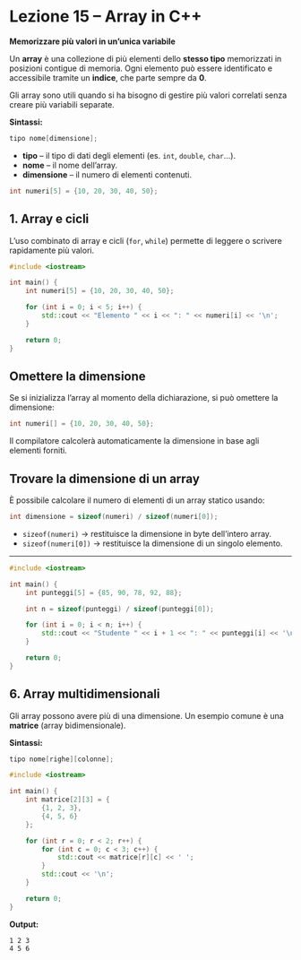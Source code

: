 # Lezione 15 – Array in C++

**Memorizzare più valori in un’unica variabile**

Un **array** è una collezione di più elementi dello **stesso tipo** memorizzati in posizioni contigue di memoria.
Ogni elemento può essere identificato e accessibile tramite un **indice**, che parte sempre da **0**.

Gli array sono utili quando si ha bisogno di gestire più valori correlati senza creare più variabili separate.

**Sintassi:**

```cpp
tipo nome[dimensione];
```

* **tipo** – il tipo di dati degli elementi (es. `int`, `double`, `char`...).
* **nome** – il nome dell’array.
* **dimensione** – il numero di elementi contenuti.

```cpp
int numeri[5] = {10, 20, 30, 40, 50};
```

## 1. Array e cicli

L’uso combinato di array e cicli (`for`, `while`) permette di leggere o scrivere rapidamente più valori.

```cpp
#include <iostream>

int main() {
    int numeri[5] = {10, 20, 30, 40, 50};

    for (int i = 0; i < 5; i++) {
        std::cout << "Elemento " << i << ": " << numeri[i] << '\n';
    }

    return 0;
}
```

## Omettere la dimensione

Se si inizializza l’array al momento della dichiarazione, si può omettere la dimensione:

```cpp
int numeri[] = {10, 20, 30, 40, 50};
```

Il compilatore calcolerà automaticamente la dimensione in base agli elementi forniti.


## Trovare la dimensione di un array

È possibile calcolare il numero di elementi di un array statico usando:

```cpp
int dimensione = sizeof(numeri) / sizeof(numeri[0]);
```

* `sizeof(numeri)` → restituisce la dimensione in byte dell’intero array.
* `sizeof(numeri[0])` → restituisce la dimensione di un singolo elemento.

---

```cpp
#include <iostream>

int main() {
    int punteggi[5] = {85, 90, 78, 92, 88};

    int n = sizeof(punteggi) / sizeof(punteggi[0]);

    for (int i = 0; i < n; i++) {
        std::cout << "Studente " << i + 1 << ": " << punteggi[i] << '\n';
    }

    return 0;
}
```


## 6. Array multidimensionali

Gli array possono avere più di una dimensione.
Un esempio comune è una **matrice** (array bidimensionale).

**Sintassi:**

```cpp
tipo nome[righe][colonne];
```

```cpp
#include <iostream>

int main() {
    int matrice[2][3] = {
        {1, 2, 3},
        {4, 5, 6}
    };

    for (int r = 0; r < 2; r++) {
        for (int c = 0; c < 3; c++) {
            std::cout << matrice[r][c] << ' ';
        }
        std::cout << '\n';
    }

    return 0;
}
```

**Output:**

```
1 2 3
4 5 6
```
